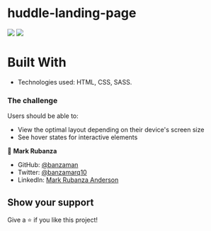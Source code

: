 # huddle-landing-page

![](https://img.shields.io/badge/Academic-blue)
![](https://img.shields.io/badge/HTML-red)


# Built With

- Technologies used: HTML, CSS, SASS.

### The challenge

Users should be able to:

- View the optimal layout depending on their device's screen size
- See hover states for interactive elements


👤 **Mark Rubanza**

- GitHub: [@banzaman](https://github.com/banzaman)
- Twitter: [@banzamarq10](https://twitter.com/banzamarq10)
- LinkedIn: [Mark Rubanza Anderson](https://www.linkedin.com/in/mark-rubanza-anderson-4399a2211/)

## Show your support

Give a ⭐️ if you like this project!
